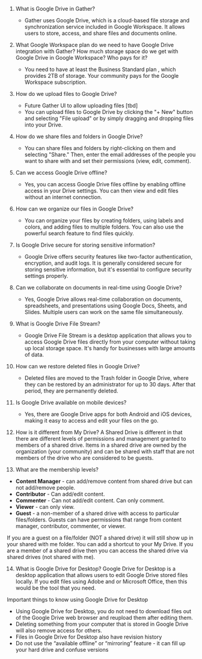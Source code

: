 1. What is Google Drive in Gather?
   - Gather uses Google Drive, which is a cloud-based file storage and synchronization service included in Google Workspace. It allows users to store, access, and share files and documents online.

2. What Google Workspace plan do we need to have Google Drive integration with Gather? How much storage space do we get with Google Drive in Google Workspace? Who pays for it?
   - You need to have at least the Business Standard plan , which provides 2TB of storage. Your community pays for the Google Workspace subscription.

3. How do we upload files to Google Drive?
   - Future Gather UI to allow uploading files [tbd]
   - You can upload files to Google Drive by clicking the "+ New" button and selecting "File upload" or by simply dragging and dropping files into your Drive.

4. How do we share files and folders in Google Drive?
   - You can share files and folders by right-clicking on them and selecting "Share." Then, enter the email addresses of the people you want to share with and set their permissions (view, edit, comment).

5. Can we access Google Drive offline?
   - Yes, you can access Google Drive files offline by enabling offline access in your Drive settings. You can then view and edit files without an internet connection.

6. How can we organize our files in Google Drive?
   - You can organize your files by creating folders, using labels and colors, and adding files to multiple folders. You can also use the powerful search feature to find files quickly.

7. Is Google Drive secure for storing sensitive information?
   - Google Drive offers security features like two-factor authentication, encryption, and audit logs. It is generally considered secure for storing sensitive information, but it's essential to configure security settings properly.

8. Can we collaborate on documents in real-time using Google Drive?
   - Yes, Google Drive allows real-time collaboration on documents, spreadsheets, and presentations using Google Docs, Sheets, and Slides. Multiple users can work on the same file simultaneously.

9. What is Google Drive File Stream?
   - Google Drive File Stream is a desktop application that allows you to access Google Drive files directly from your computer without taking up local storage space. It's handy for businesses with large amounts of data.

10. How can we restore deleted files in Google Drive?
	- Deleted files are moved to the Trash folder in Google Drive, where they can be restored by an administrator for up to 30 days. After that period, they are permanently deleted.

11. Is Google Drive available on mobile devices?
	- Yes, there are Google Drive apps for both Android and iOS devices, making it easy to access and edit your files on the go.

12. How is it different from My Drive?
  A Shared Drive is different in that there are different levels of permissions and management granted to members of a shared drive. Items in a shared drive are owned by the organization (your community) and can be shared with staff that are not members of the drive who are considered to be guests.

13. What are the membership levels?
   *   **Content Manager** - can add/remove content from shared drive but can not add/remove people.
   *  **Contributor** - Can add/edit content.
   *  **Commenter** - Can not add/edit content. Can only comment.
   *  **Viewer** - can only view.
   *  **Guest** - a non-member of a shared drive with access to particular files/folders. Guests can have permissions that range from content manager, contributor, commenter, or viewer.

   If you are a guest on a file/folder (NOT a shared drive) it will still show up in your shared with me folder. You can add a shortcut to your My Drive. If you are a member of a shared drive then you can access the shared drive via shared drives (not shared with me).

14. What is Google Drive for Desktop?
  Google Drive for Desktop is a desktop application that allows users to edit Google Drive stored files locally. If you edit files using Adobe and or Microsoft Office, then this would be the tool that you need.

  Important things to know using Google Drive for Desktop
  * Using Google Drive for Desktop, you do not need to download files out of the Google Drive web browser and reupload them after editing them.
  * Deleting something from your computer that is stored in Google Drive will also remove access for others.
  * Files in Google Drive for Desktop also have revision history
  * Do not use the “available offline” or “mirroring” feature - it can fill up your hard drive and confuse versions
